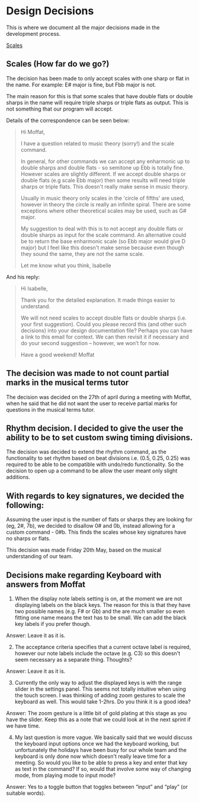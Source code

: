 # Design Decisions

This is where we document all the major decisions made in the development process.

[Scales](#scales)

## Scales (How far do we go?)<a name="scales"></a>

The decision has been made to only accept scales with one sharp or flat in the name.
For example: E# major is fine, but Fbb major is not.

The main reason for this is that some scales that have double flats or double sharps in
the name will require triple sharps or triple flats as output. This is not something that 
our program will accept.

Details of the correspondence can be seen below:
>Hi Moffat,
>
>I have a question related to music theory (sorry!) and the scale command.
>
>In general, for other commands we can accept any enharmonic up to double sharps and double flats - so semitone up Ebb is totally fine. However scales are slightly different. If we accept double sharps or double flats  (e.g scale Ebb major) then some results will need triple sharps or triple flats. This doesn't really make sense in music theory.
>
>Usually in music theory only scales in the 'circle of fifths' are used, however in theory the circle is really an infinite spiral. There are some exceptions where other theoretical scales may be used, such as G# major.
>
>My suggestion to deal with this is to not accept any double flats or double sharps as input for the scale command. An alternative could be to return the base enharmonic scale (so Ebb major would give D major) but I feel like this doesn't make sense because even though they sound the same, they are not the same scale.
>
>Let me know what you think,
>Isabelle

And his reply:

>Hi Isabelle,
> 
>Thank you for the detailed explanation. It made things easier to understand.
> 
>We will not need scales to accept double flats or double sharps (i.e. your first suggestion). Could you please record this (and other such decisions) into your design documentation file? Perhaps you can have a link to this email for context. We can then revisit it if necessary and do your second suggestion – however, we won’t for now.
> 
>Have a good weekend!
>Moffat



## The decision was made to not count partial marks in the musical terms tutor

The decision was decided on the 27th of april during a meeting with Moffat, when he said that he did not want the user to receive partial marks for questions in the musical terms tutor.


## Rhythm decision. I decided to give the user the ability to be to set custom swing timing divisions.

The decision was decided to extend the rhythm command, as the functionality to set rhythm based on beat divisions i.e. (0.5, 0.25, 0.25)
was required to be able to be compatible with undo/redo functionality. So the decision to open up a command to be allow the user meant only slight
additions.

## With regards to key signatures, we decided the following:

Assuming the user input is the number of flats or sharps they are looking for (eg, 2#, 7b), we decided to disallow 0# and 0b, instead allowing for a custom command - 0#b.
This finds the scales whose key signatures have no sharps or flats.

This decision was made Friday 20th May, based on the musical understanding of our team.

## Decisions make regarding Keyboard with answers from Moffat

1. When the display note labels setting is on, at the moment we are not displaying labels on the black keys. The reason for this is that they have two possible names (e.g. F# or Gb) and the are much smaller so even fitting one name means the text has to be small. We can add the black key labels if you prefer though.

Answer: Leave it as it is.

2. The acceptance criteria specifies that a current octave label is required, however our note labels include the octave (e.g. C3) so this doesn't seem necessary as a separate thing. Thoughts?

Answer: Leave it as it is.

3. Currently the only way to adjust the displayed keys is with the range slider in the settings panel. This seems not totally intuitive when using the touch screen. I was thinking of adding zoom gestures to scale the keyboard as well. This would take 1-2hrs. Do you think it is a good idea?

Answer: The zoom gesture is a little bit of gold plating at this stage as you have the slider. Keep this as a note that we could look at in the next sprint if we have time.

4. My last question is more vague. We basically said that we would discuss the keyboard input options once we had the keyboard working, but unfortunately the holidays have been busy for our whole team and the keyboard is only done now which doesn't really leave time for a meeting. So would you like to be able to press a key and enter that key as text in the command? If so, would that involve some way of changing mode, from playing mode to input mode? 

Answer: Yes to a toggle button that toggles between “input” and “play” (or suitable words).